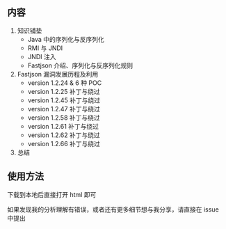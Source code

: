 ## 内容

1. 知识铺垫
    - Java 中的序列化与反序列化
    - RMI 与 JNDI
    - JNDI 注入
    - Fastjson 介绍、序列化与反序列化规则
2. Fastjson 漏洞发展历程及利用
    - version 1.2.24 & 6 种 POC
    - version 1.2.25 补丁与绕过
    - version 1.2.45 补丁与绕过
    - version 1.2.47 补丁与绕过
    - version 1.2.58 补丁与绕过
    - version 1.2.61 补丁与绕过
    - version 1.2.62 补丁与绕过
    - version 1.2.66 补丁与绕过
3. 总结

## 使用方法

下载到本地后直接打开 html 即可

如果发现我的分析理解有错误，或者还有更多细节想与我分享，请直接在 issue 中提出
